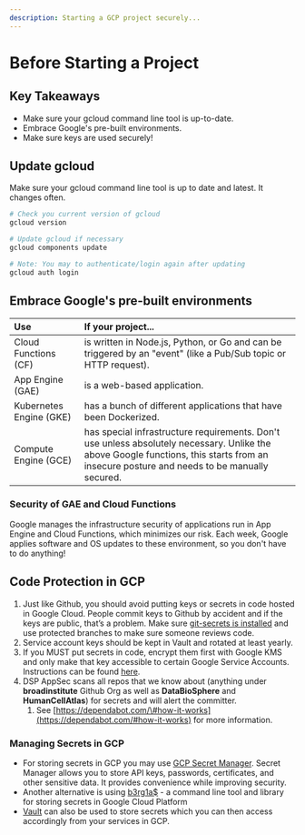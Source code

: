 ```yaml
---
description: Starting a GCP project securely...
---
```


# Before Starting a Project

## Key Takeaways

* Make sure your gcloud command line tool is up-to-date.
* Embrace Google's pre-built environments.
* Make sure keys are used securely!

## Update gcloud

Make sure your gcloud command line tool is up to date and latest. It changes often.

```bash
# Check you current version of gcloud
gcloud version

# Update gcloud if necessary
gcloud components update

# Note: You may to authenticate/login again after updating
gcloud auth login
```

## Embrace Google's pre-built environments

| **Use** | **If your project...** |
| :--- | :--- |
| Cloud Functions (CF) | is written in Node.js, Python, or Go and can be triggered by an "event" \(like a Pub/Sub topic or HTTP request\). |
| App Engine (GAE) | is a web-based application. |
| Kubernetes Engine (GKE) | has a bunch of different applications that have been Dockerized. |
| Compute Engine (GCE) | has special infrastructure requirements. Don't use unless absolutely necessary. Unlike the above Google functions, this starts from an insecure posture and needs to be manually secured. |

### Security of GAE and Cloud Functions

Google manages the infrastructure security of applications run in App Engine and Cloud Functions, which minimizes our risk. Each week, Google applies software and OS updates to these environment, so you don't have to do anything!

## Code Protection in GCP

1. Just like Github, you should avoid putting keys or secrets in code hosted in Google Cloud. People commit keys to Github by accident and if the keys are public, that’s a problem. Make sure [git-secrets is installed](https://dsp-security.broadinstitute.org/platform-security-categories/git/setup-git-secrets) and use protected branches to make sure someone reviews code.
2. Service account keys should be kept in Vault and rotated at least yearly.
3. If you MUST put secrets in code, encrypt them first with Google KMS and only make that key accessible to certain Google Service Accounts. Instructions can be found [here](https://cloud.google.com/kms/docs/encrypting-application-data#create_an_encryption_key). 
4. DSP AppSec scans all repos that we know about \(anything under **broadinstitute** Github Org as well as **DataBioSphere** and **HumanCellAtlas**\) for secrets and will alert the committer.
   1. See [https://dependabot.com/\#how-it-works](https://dependabot.com/#how-it-works) for more information.

### Managing Secrets in GCP 

* For storing secrets in GCP you may use [GCP Secret Manager](https://cloud.google.com/secret-manager/docs). Secret Manager allows you to store API keys, passwords, certificates, and other sensitive data. It provides convenience while improving security.
* Another alternative is using [b3rg1a$](https://github.com/GoogleCloudPlatform/berglas) - a command line tool and library for storing secrets in Google Cloud Platform
* [Vault](https://www.vaultproject.io/) can also be used to store secrets which you can then access accordingly from your services in GCP. 

